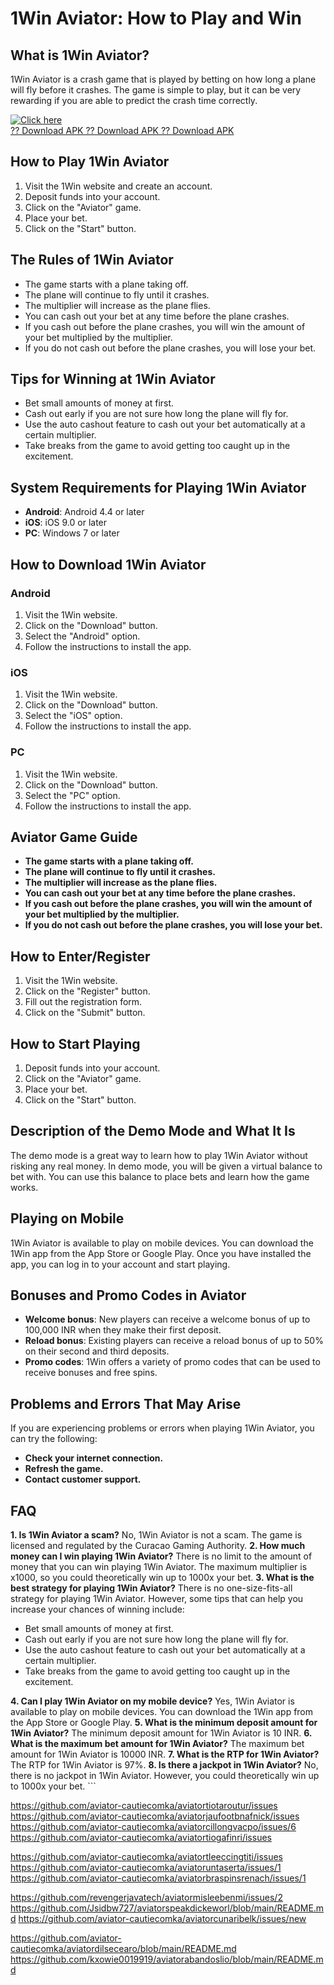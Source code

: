 # 1Win Aviator: How to Play and Win

## What is 1Win Aviator?

1Win Aviator is a crash game that is played by betting on how long a
plane will fly before it crashes. The game is simple to play, but it can
be very rewarding if you are able to predict the crash time correctly.

[![Click
here](https://readscoops.com/wp-content/uploads/2023/03/Readscoop-aviator-1-1.jpg)](https://traff.sbs/deff)\
[?? Download APK ?? Download APK ?? Download
APK](https://traff.sbs/deff)

## How to Play 1Win Aviator

1.  Visit the 1Win website and create an account.
2.  Deposit funds into your account.
3.  Click on the "Aviator" game.
4.  Place your bet.
5.  Click on the "Start" button.

## The Rules of 1Win Aviator

-   The game starts with a plane taking off.
-   The plane will continue to fly until it crashes.
-   The multiplier will increase as the plane flies.
-   You can cash out your bet at any time before the plane crashes.
-   If you cash out before the plane crashes, you will win the amount of
    your bet multiplied by the multiplier.
-   If you do not cash out before the plane crashes, you will lose your
    bet.

## Tips for Winning at 1Win Aviator

-   Bet small amounts of money at first.
-   Cash out early if you are not sure how long the plane will fly for.
-   Use the auto cashout feature to cash out your bet automatically at a
    certain multiplier.
-   Take breaks from the game to avoid getting too caught up in the
    excitement.

## System Requirements for Playing 1Win Aviator

-   **Android**: Android 4.4 or later
-   **iOS**: iOS 9.0 or later
-   **PC**: Windows 7 or later

## How to Download 1Win Aviator

### Android

1.  Visit the 1Win website.
2.  Click on the "Download" button.
3.  Select the "Android" option.
4.  Follow the instructions to install the app.

### iOS

1.  Visit the 1Win website.
2.  Click on the "Download" button.
3.  Select the "iOS" option.
4.  Follow the instructions to install the app.

### PC

1.  Visit the 1Win website.
2.  Click on the "Download" button.
3.  Select the "PC" option.
4.  Follow the instructions to install the app.

## Aviator Game Guide

-   **The game starts with a plane taking off.**
-   **The plane will continue to fly until it crashes.**
-   **The multiplier will increase as the plane flies.**
-   **You can cash out your bet at any time before the plane crashes.**
-   **If you cash out before the plane crashes, you will win the amount
    of your bet multiplied by the multiplier.**
-   **If you do not cash out before the plane crashes, you will lose
    your bet.**

## How to Enter/Register

1.  Visit the 1Win website.
2.  Click on the "Register" button.
3.  Fill out the registration form.
4.  Click on the "Submit" button.

## How to Start Playing

1.  Deposit funds into your account.
2.  Click on the "Aviator" game.
3.  Place your bet.
4.  Click on the "Start" button.

## Description of the Demo Mode and What It Is

The demo mode is a great way to learn how to play 1Win Aviator without
risking any real money. In demo mode, you will be given a virtual
balance to bet with. You can use this balance to place bets and learn
how the game works.

## Playing on Mobile

1Win Aviator is available to play on mobile devices. You can download
the 1Win app from the App Store or Google Play. Once you have installed
the app, you can log in to your account and start playing.

## Bonuses and Promo Codes in Aviator

-   **Welcome bonus**: New players can receive a welcome bonus of up to
    100,000 INR when they make their first deposit.
-   **Reload bonus**: Existing players can receive a reload bonus of up
    to 50% on their second and third deposits.
-   **Promo codes**: 1Win offers a variety of promo codes that can be
    used to receive bonuses and free spins.

## Problems and Errors That May Arise

If you are experiencing problems or errors when playing 1Win Aviator,
you can try the following:

-   **Check your internet connection.**
-   **Refresh the game.**
-   **Contact customer support.**

## FAQ

**1. Is 1Win Aviator a scam?** No, 1Win Aviator is not a scam. The game
is licensed and regulated by the Curacao Gaming Authority. **2. How much
money can I win playing 1Win Aviator?** There is no limit to the amount
of money that you can win playing 1Win Aviator. The maximum multiplier
is x1000, so you could theoretically win up to 1000x your bet. **3. What
is the best strategy for playing 1Win Aviator?** There is no
one-size-fits-all strategy for playing 1Win Aviator. However, some tips
that can help you increase your chances of winning include:

-   Bet small amounts of money at first.
-   Cash out early if you are not sure how long the plane will fly for.
-   Use the auto cashout feature to cash out your bet automatically at a
    certain multiplier.
-   Take breaks from the game to avoid getting too caught up in the
    excitement.

**4. Can I play 1Win Aviator on my mobile device?** Yes, 1Win Aviator is
available to play on mobile devices. You can download the 1Win app from
the App Store or Google Play. **5. What is the minimum deposit amount
for 1Win Aviator?** The minimum deposit amount for 1Win Aviator is 10
INR. **6. What is the maximum bet amount for 1Win Aviator?** The maximum
bet amount for 1Win Aviator is 10000 INR. **7. What is the RTP for 1Win
Aviator?** The RTP for 1Win Aviator is 97%. **8. Is there a jackpot in
1Win Aviator?** No, there is no jackpot in 1Win Aviator. However, you
could theoretically win up to 1000x your bet. \`\`\`

https://github.com/aviator-cautiecomka/aviatortiotaroutur/issues
https://github.com/aviator-cautiecomka/aviatorjaufootbnafnick/issues
https://github.com/aviator-cautiecomka/aviatorcillongvacpo/issues/6
https://github.com/aviator-cautiecomka/aviatortiogafinri/issues

https://github.com/aviator-cautiecomka/aviatortleeccingtiti/issues
https://github.com/aviator-cautiecomka/aviatoruntaserta/issues/1
https://github.com/aviator-cautiecomka/aviatorbraspinsrenach/issues/1

https://github.com/revengerjavatech/aviatormisleebenmi/issues/2
https://github.com/Jsidbw727/aviatorspeakdickeworl/blob/main/README.md
https://github.com/aviator-cautiecomka/aviatorcunaribelk/issues/new

https://github.com/aviator-cautiecomka/aviatordilsecearo/blob/main/README.md
https://github.com/kxowie0019919/aviatorabandoslio/blob/main/README.md
